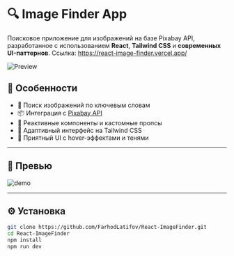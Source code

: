 # 🔍 Image Finder App

Поисковое приложение для изображений на базе Pixabay API, разработанное с использованием **React**, **Tailwind CSS** и **современных UI-паттернов**.
Ссылка: https://react-image-finder.vercel.app/

![Preview](https://i.imgur.com/dEj1lHz.png) <!-- можешь заменить на скриншот своего проекта -->

## 🚀 Особенности

- 🔎 Поиск изображений по ключевым словам
- 📦 Интеграция с [Pixabay API](https://pixabay.com/api/docs/)
- 🧠 Реактивные компоненты и кастомные пропсы
- 🌈 Адаптивный интерфейс на Tailwind CSS
- 💅 Приятный UI с hover-эффектами и тенями

---

## 📸 Превью

![demo](https://i.imgur.com/vVqIkG0.png) <!-- Заменить на актуальное изображение с проекта -->

---

## ⚙️ Установка

```bash
git clone https://github.com/FarhodLatifov/React-ImageFinder.git
cd React-ImageFinder
npm install
npm run dev
```
